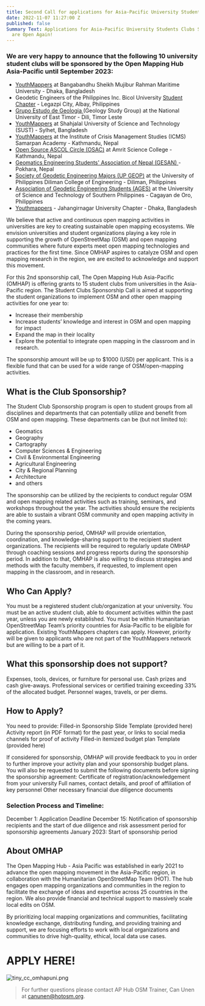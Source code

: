 ```yaml
---
title: Second Call for applications for Asia-Pacific University Students Clubs Sponsorship!
date: 2022-11-07 11:27:00 Z
published: false
Summary Text: Applications for Asia-Pacific University Students Clubs Sponsorship
  are Open Again!
---
```


### We are very happy to announce that the following 10 university student clubs will be sponsored by the Open Mapping Hub Asia-Pacific until September 2023: 

* [YouthMappers](https://www.facebook.com/YouthMapperatBSMRMU) at Bangabandhu Sheikh Mujibur Rahman Maritime University - Dhaka, Bangladesh
* Geodetic Engineers of the Philippines Inc. Bicol University [Student Chapter](https://www.facebook.com/gepbusc2022) - Legazpi City, Albay, Philippines
* [Grupo Estudo de Geologia ](https://www.facebook.com/grupoestudogeologia)(Geology Study Group) at the National University of East Timor - Dili, Timor Leste
* [YouthMappers](https://www.facebook.com/YouthMapperatSUST) at Shahjalal University of Science and Technology (SUST) - Sylhet, Bangladesh
* [YouthMappers](https://www.facebook.com/ICMSYOUTHMAPPERS) at the Institute of Crisis Management Studies (ICMS) Samarpan Academy - Kathmandu, Nepal
* [Open Source ASCOL Circle (OSAC)](https://twitter.com/osac_ascol) at Amrit Science College - Kathmandu, Nepal
* [Geomatics Engineering Students' Association of Nepal (GESAN) ](https://www.facebook.com/gesan2014)- Pokhara, Nepal
* [Society of Geodetic Engineering Majors (UP GEOP)](https://www.facebook.com/theupgeop) at the University of Philippines Diliman College of Engineering  - Diliman, Philippines
* [Association of Geodetic Engineering Students (AGES)](https://www.facebook.com/ustp.ages) at the University of Science and Technology of Southern Philippines - Cagayan de Oro, Philippines
* [Youthmappers](https://www.facebook.com/youthmappers.IRSJU/about) - Jahangirnagar University Chapter - Dhaka, Bangladesh

We believe that active and continuous open mapping activities in universities are key to creating sustainable open mapping ecosystems. We envision universities and student organizations playing a key role in supporting the growth of OpenStreetMap (OSM) and open mapping communities where future experts meet open mapping technologies and practices for the first time. Since OMHAP aspires to catalyze OSM and open mapping research in the region, we are excited to acknowledge and support this movement.

For this 2nd sponsorship call, The Open Mapping Hub Asia-Pacific (OMHAP) is offering grants to 15 student clubs from universities in the Asia-Pacific region. The Student Clubs Sponsorship Call is aimed at supporting the student organizations to implement OSM and other open mapping activities for one year to:

* Increase their membership
* Increase students’ knowledge and interest in OSM and open mapping for impact
* Expand the map in their locality
* Explore the potential to integrate open mapping in the classroom and in research.

The sponsorship amount will be up to $1000 (USD) per applicant. This is a flexible fund that can be used for a wide range of OSM/open-mapping activities.

## What is the Club Sponsorship?

The Student Club Sponsorship program is open to student groups from all disciplines and departments that can potentially utilize and benefit from OSM and open mapping. These departments can be (but not limited to):

* Geomatics
* Geography
* Cartography
* Computer Sciences & Engineering
* Civil & Environmental Engineering
* Agricultural Engineering
* City & Regional Planning
* Architecture
* and others

The sponsorship can be utilized by the recipients to conduct regular OSM and open mapping related activities such as training, seminars, and workshops throughout the year. The activities should ensure the recipients are able to sustain a vibrant OSM community and open mapping activity in the coming years.

During the sponsorship period, OMHAP will provide orientation, coordination, and knowledge-sharing support to the recipient student organizations. The recipients will be required to regularly update OMHAP through coaching sessions and progress reports during the sponsorship period. In addition to that, OMHAP is also willing to discuss strategies and methods with the faculty members, if requested, to implement open mapping in the classroom, and in research.

## Who Can Apply?

You must be a registered student club/organization at your university.
You must be an active student club, able to document activities within the past year, unless you are newly established.
You must be within Humanitarian OpenStreetMap Team’s priority countries for Asia-Pacific to be eligible for application.
Existing YouthMappers chapters can apply. However, priority will be given to applicants who are not part of the YouthMappers network but are willing to be a part of it.

## What this sponsorship does not support?

Expenses, tools, devices, or furniture for personal use.
Cash prizes and cash give-aways. 
Professional services or certified training exceeding 33% of the allocated budget.
Personnel wages, travels, or per diems.

## How to Apply?

You need to provide:
Filled-in Sponsorship Slide Template (provided here)
Activity report (in PDF format) for the past year, or links to social media channels for proof of activity
Filled-in itemized budget plan Template (provided here)

If considered for sponsorship, OMHAP will provide feedback to you in order to further improve your activity plan and your sponsorship budget plans. You will also be requested to submit the following documents before signing the sponsorship agreement:
Certificate of registration/acknowledgement from your university
Full names, contact details, and proof of affiliation of key personnel
Other necessary financial due diligence documents

### Selection Process and Timeline:

December 1: Application Deadline
December 15: Notification of sponsorship recipients and the start of due diligence and risk assessment period for sponsorship agreements
January 2023: Start of sponsorship period 

## About OMHAP

The Open Mapping Hub - Asia Pacific was established in early 2021 to advance the open mapping movement in the Asia-Pacific region, in collaboration with the Humanitarian OpenStreetMap Team (HOT). The hub engages open mapping organizations and communities in the region to facilitate the exchange of ideas and expertise across 25 countries in the region. We also provide financial and technical support to massively scale local edits on OSM.

By prioritizing local mapping organizations and communities, facilitating knowledge exchange, distributing funding, and providing training and support, we are focusing efforts to work with local organizations and communities to drive high-quality, ethical, local data use cases.

# APPLY HERE!
![tiny_cc_omhapuni.png](/uploads/tiny_cc_omhapuni.png)


> For further questions please contact AP Hub OSM Trainer, Can Unen at [canunen@hotosm.org](canunen@hotosm.org). 


